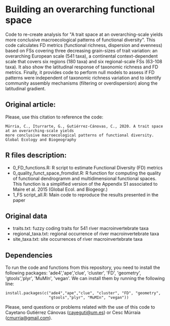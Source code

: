 # Building an overarching functional space

Code to re-create analysis for "A trait space at an overarching-scale yields more conclusive macroecological patterns of functional diversity". This code calculates FD metrics (functional richness, dispersion and evenness) based on FSs covering three decreasing grain-sizes of trait variation: an overarching European scale (541 taxa), a continental context-dependent scale that covers six regions (180 taxa) and six regional-scale FSs (63-108 taxa). It also show the latitudinal response of taxonomic richness and FD metrics. Finally, it provides code to perform null models to assess if FD patterns were independent of taxonomic richness variation and to identify community assembly mechanisms (filtering or overdispersion) along the latitudinal gradient.

## Original article:

Please, use this citation to reference the code:

```
Múrria, C., Iturrarte, G., Gutiérrez-Cánovas, C., 2020. A trait space at an overarching-scale yields 
more conclusive macroecological patterns of functional diversity. Global Ecology and Biogeography
```

## R files description:

* 0_FD_functions.R: R script to estimate Functional Diversity (FD) metrics
* 0_quality_funct_space_fromdist.R: R function for computing the quality of functional dendrogramm and multidimensional functional spaces. This function is a simplified version of the Appendix S1 associated to Maire et al. 2015 (Global Ecol. and Biogeogr.)
* 1_FS script_all.R: Main code to reproduce the results presented in the paper

## Original data
* traits.txt: fuzzy coding traits for 541 river macroinvertebrate taxa
* regional_taxa.txt: regional occurrence of river macroinvertebrate taxa
* site_taxa.txt: site occurrences of river macroinvertebrate taxa

## Dependencies
To run the code and functions from this repository, you need to install the following packages: 'ade4','ape','clue', 'cluster', 'FD', 'geometry',
'gtools','plyr', 'MuMIn', 'vegan'. We can install them by running the following line:

```
install.packages(c("ade4","ape","clue", "cluster", "FD", "geometry",
                   "gtools","plyr", "MuMIn", "vegan"))

```

Please, send questions or problems related with the use of this code to Cayetano Gutiérrez Cánovas (cayeguti@um.es) or Cesc Múrraia (cmurria@gmail.com).

